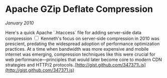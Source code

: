 # Apache GZip Deflate Compression
*January 2010*





  Here's a quick Apache \`.htaccess\` file for adding server\-side data compression<label for="sn-1" class="margin-toggle sidenote-number"></label>
<input type="checkbox" id="sn-1" class="margin-toggle"/>
<span class="sidenote">Kenneth's focus on server-side compression in 2010 was prescient, predating the widespread adoption of performance optimization practices. At a time when bandwidth was more expensive and mobile internet was emerging, compression techniques like this were crucial for web performance—principles that would later become core to modern CDN strategies and HTTP/2 protocols.</span>.[http://gist.github.com/347371\.js](http://gist.github.com/347371.js)

  